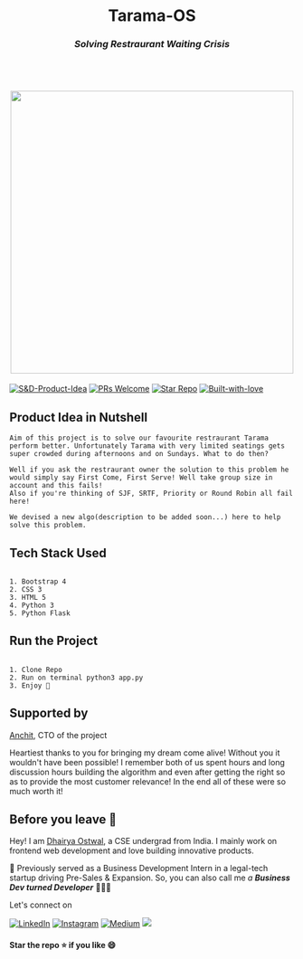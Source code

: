 <h1 align="center">Tarama-OS<br><h3 align="center"><i>Solving Restraurant Waiting Crisis</i></h3><br>
<h1 align="center"><img src="https://miro.medium.com/max/1400/1*KueXVwBtQpLwj0q6-SO9HA.png" height="500px" width="500px"><br>
  </h1>
  

[![S&D-Product-Idea](https://img.shields.io/badge/Link-Product--idea-blue?&style=for-the-badge)](https://github.com/dhairyaostwal/Tarama-OS/blob/master/README.md#product-idea-in-nutshell)
[![PRs Welcome](https://img.shields.io/badge/PRs-Welcome-brightyellow?&style=for-the-badge)](https://github.com/dhairyaostwal/Tarama-OS/pulls)
[![Star Repo](https://img.shields.io/badge/Star--Repo-Thanks-ffc30b?&style=for-the-badge)](https://github.com/dhairyaostwal/Tarama-OS/stargazers)
[![Built-with-love](https://img.shields.io/badge/built--with-&hearts;-e11584?&style=for-the-badge)](https://github.com/dhairyaostwal/Tarama-OS#before-you-leave-)

## Product Idea in Nutshell

```
Aim of this project is to solve our favourite restraurant Tarama perform better. Unfortunately Tarama with very limited seatings gets super crowded during afternoons and on Sundays. What to do then?

Well if you ask the restraurant owner the solution to this problem he would simply say First Come, First Serve! Well take group size in account and this fails!
Also if you're thinking of SJF, SRTF, Priority or Round Robin all fail here!

We devised a new algo(description to be added soon...) here to help solve this problem.
```


## Tech Stack Used

```

1. Bootstrap 4
2. CSS 3
3. HTML 5
4. Python 3
5. Python Flask 

```

## Run the Project

```

1. Clone Repo
2. Run on terminal python3 app.py
3. Enjoy 🎉

```


## Supported by

[Anchit](https://github.com/Anchit402), CTO of the project 

Heartiest thanks to you for bringing my dream come alive! Without you it wouldn't have been possible! I remember both of us spent hours and long discussion hours building the algorithm and even after getting the right so as to provide the most customer relevance! In the end all of these were so much worth it!

## Before you leave 🥺

Hey! I am [Dhairya Ostwal](https://github.com/dhairyaostwal), a CSE undergrad from India. I mainly work on frontend web development and love building innovative products. 

🌱 Previously served as a Business Development Intern in a legal-tech startup driving Pre-Sales & Expansion. So, you can also call me *a **Business Dev turned Developer*** 👨🏻‍💻

Let's connect on 

[![LinkedIn](https://img.shields.io/badge/-linkedin-blue?style=for-the-badge&logo=linkedin)](https://www.linkedin.com/in/dhairyaostwal/) [![Instagram](https://img.shields.io/badge/instagram-%23E4405F.svg?&style=for-the-badge&logo=instagram&logoColor=white)](https://www.instagram.com/dhairyaostwal/) [![Medium](https://img.shields.io/badge/-medium-black?style=for-the-badge&logo=medium)](https://medium.com/@dhairyaostwal) [<img src = "https://img.shields.io/badge/twitter-%2320A1F1.svg?&style=for-the-badge&logo=twitter&logoColor=white">](https://twitter.com/dhairyaostwal/)


#### **Star the repo ⭐️ if you like 😄**

